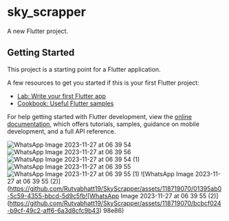 # sky_scrapper

A new Flutter project.

## Getting Started

This project is a starting point for a Flutter application.

A few resources to get you started if this is your first Flutter project:

- [Lab: Write your first Flutter app](https://docs.flutter.dev/get-started/codelab)
- [Cookbook: Useful Flutter samples](https://docs.flutter.dev/cookbook)

For help getting started with Flutter development, view the
[online documentation](https://docs.flutter.dev/), which offers tutorials,
samples, guidance on mobile development, and a full API reference.

![WhatsApp Image 2023-11-27 at 06 39 54](https://github.com/Rutvabhatt19/SkyScrapper/assets/118719070/0e32fa9b-836d-4f33-9107-0301fe646b2b)
![WhatsApp Image 2023-11-27 at 06 39 56](https://github.com/Rutvabhatt19/SkyScrapper/assets/118719070/b6f97e80-d980-40a2-986c-a47a7fd4ce5e)
![WhatsApp Image 2023-11-27 at 06 39 54 (1)](https://github.com/Rutvabhatt19/SkyScrapper/assets/118719070/20dfeb9f-996c-4cfd-8f8b-ea5d0a579dbc)
![WhatsApp Image 2023-11-27 at 06 39 55](https://github.com/Rutvabhatt19/SkyScrapper/assets/118719070/ec89fc46-f559-4c34-b6b3-f184b4f40d7a)
![WhatsApp Image 2023-11-27 at 06 39 55 (1)](https://github.com/Rutvabhatt19/SkyScrapper/assets/118719070/c7dae7c1-3106-4182-806c-6699d44b30f1)
![WhatsApp Image 2023-11-27 at 06 39 55 (2)](https://github.com/Rutvabhatt19/SkyScrapper/assets/118719070/01395ab0-5c59-4355-bbcd-5d9c5fb![WhatsApp Image 2023-11-27 at 06 39 55 (2)](https://github.com/Rutvabhatt19/SkyScrapper/assets/118719070/bcbcf024-b9cf-49c2-aff6-6a3d8cfc9b43)
98e86)
